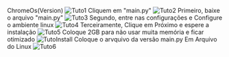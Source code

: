 ChromeOs(Version)
![Tuto1](https://github.com/user-attachments/assets/e33d347f-6210-4e88-8867-fb5042a28eda)
Cliquem em "main.py" 
![Tuto2](https://github.com/user-attachments/assets/c1153cb3-a678-4e11-9b25-5d026bf2bc6f)
Primeiro, baixe o arquivo "main.py"
![Tuto3](https://github.com/user-attachments/assets/c4db9e99-ef5c-4f2e-a95f-e515a019f0ee)
Segundo, entre nas configurações e Configure o ambiente linux
![Tuto4](https://github.com/user-attachments/assets/80e2491a-e754-4f66-82b9-2050f31c9deb)
Terceiramente, Clique em Próximo e espere a instalação
![Tuto5](https://github.com/user-attachments/assets/81c45e0f-1e29-4b16-a5d0-884be3dcff9d)
Coloque 2GB para não usar muita memória e ficar otimizado
![TutoInstall](https://github.com/user-attachments/assets/56c5ca2d-9f9f-4938-b78c-d2382dbbd2e0)
Coloque o arvquivo da versão main.py Em Arquivo do Linux
![Tuto6](https://github.com/user-attachments/assets/b41763cd-baa1-4e80-816d-085c13ea5574)
